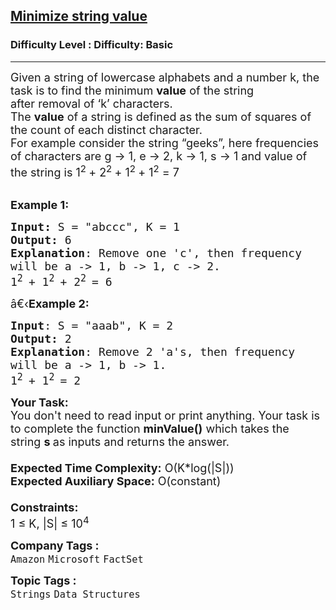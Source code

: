 <h2><a href="https://www.geeksforgeeks.org/problems/minimize-string-value1010/1?page=4&category=Strings&difficulty=Basic&sortBy=submissions">Minimize string value</a></h2><h3>Difficulty Level : Difficulty: Basic</h3><hr><div class="problems_problem_content__Xm_eO"><p><span style="font-size:18px">Given a string of lowercase alphabets and a number k, the task is to find the&nbsp;minimum <strong>value</strong> of the string after&nbsp;removal of ‘k’ characters.&nbsp;<br>
The <strong>value</strong>&nbsp;of a string is defined as the sum of squares of the count of each distinct character.<br>
For example consider the string “geeks”, here frequencies of characters are g -&gt; 1, e -&gt; 2, k -&gt; 1, </span><span style="font-size:18px">s -&gt; 1 and value of the string is 1<sup>2 </sup>+ 2<sup>2 </sup>+ 1<sup>2 </sup>+ 1<sup>2</sup> = 7</span><br>
&nbsp;</p>

<p><span style="font-size:18px"><strong>Example 1:</strong></span></p>

<pre><span style="font-size:18px"><strong>Input: </strong>S = "abccc", K = 1
<strong>Output:</strong> 6
<strong>Explanation</strong>: Remove one 'c', then frequency
will be a -&gt; 1, b -&gt; 1, c -&gt; 2.
1<sup>2 </sup>+ 1<sup>2 </sup>+ 2<sup>2 </sup>= 6</span>
</pre>

<p><span style="font-size:18px">â€‹<strong>Example 2:</strong></span></p>

<pre><span style="font-size:18px"><strong>Input</strong>: S = "aaab", K = 2
<strong>Output:</strong> 2
<strong>Explanation</strong>: Remove 2 'a's, then frequency
will be a -&gt; 1, b -&gt; 1.
1<sup>2 </sup>+ 1<sup>2</sup><sup> </sup>= 2</span>
</pre>

<p><span style="font-size:18px"><strong>Your Task:&nbsp;&nbsp;</strong><br>
You don't need to read input or print anything. Your task is to complete the function&nbsp;<strong>minValue()</strong>&nbsp;which takes the string&nbsp;<strong>s&nbsp;</strong>as inputs and returns the answer.<br>
<br>
<strong>Expected Time Complexity:</strong>&nbsp;O(K*log(|S|))<br>
<strong>Expected Auxiliary Space:</strong>&nbsp;O(constant)<br>
<br>
<strong>Constraints:</strong><br>
1 ≤ K, |S| ≤ 10<sup>4</sup></span></p>
</div><p><span style=font-size:18px><strong>Company Tags : </strong><br><code>Amazon</code>&nbsp;<code>Microsoft</code>&nbsp;<code>FactSet</code>&nbsp;<br><p><span style=font-size:18px><strong>Topic Tags : </strong><br><code>Strings</code>&nbsp;<code>Data Structures</code>&nbsp;